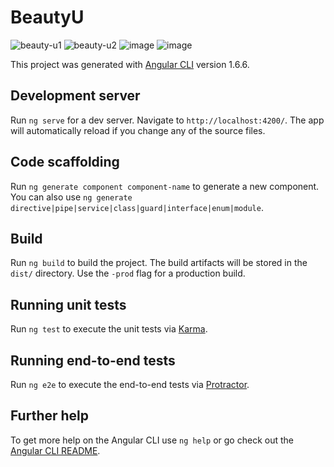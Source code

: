 # BeautyU

![beauty-u1](https://user-images.githubusercontent.com/33549496/41804495-b85a1424-766d-11e8-8f4d-a6bee14ffc41.png)
![beauty-u2](https://user-images.githubusercontent.com/33549496/41804509-de9157c4-766d-11e8-84ee-9a3c4158cae7.png)
![image](https://user-images.githubusercontent.com/33549496/41822639-572cf5ec-77c9-11e8-93b8-8f864832b114.png)
![image](https://user-images.githubusercontent.com/33549496/41822672-c465dc96-77c9-11e8-9249-8665a605f216.png)


This project was generated with [Angular CLI](https://github.com/angular/angular-cli) version 1.6.6.

## Development server

Run `ng serve` for a dev server. Navigate to `http://localhost:4200/`. The app will automatically reload if you change any of the source files.

## Code scaffolding

Run `ng generate component component-name` to generate a new component. You can also use `ng generate directive|pipe|service|class|guard|interface|enum|module`.

## Build

Run `ng build` to build the project. The build artifacts will be stored in the `dist/` directory. Use the `-prod` flag for a production build.

## Running unit tests

Run `ng test` to execute the unit tests via [Karma](https://karma-runner.github.io).

## Running end-to-end tests

Run `ng e2e` to execute the end-to-end tests via [Protractor](http://www.protractortest.org/).

## Further help

To get more help on the Angular CLI use `ng help` or go check out the [Angular CLI README](https://github.com/angular/angular-cli/blob/master/README.md).
